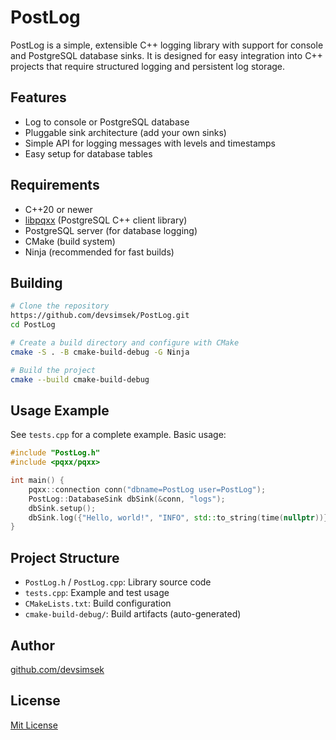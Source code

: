 # PostLog

PostLog is a simple, extensible C++ logging library with support for console and PostgreSQL database sinks. It is designed for easy integration into C++ projects that require structured logging and persistent log storage.

## Features
- Log to console or PostgreSQL database
- Pluggable sink architecture (add your own sinks)
- Simple API for logging messages with levels and timestamps
- Easy setup for database tables

## Requirements
- C++20 or newer
- [libpqxx](https://github.com/jtv/libpqxx) (PostgreSQL C++ client library)
- PostgreSQL server (for database logging)
- CMake (build system)
- Ninja (recommended for fast builds)

## Building

```sh
# Clone the repository
https://github.com/devsimsek/PostLog.git
cd PostLog

# Create a build directory and configure with CMake
cmake -S . -B cmake-build-debug -G Ninja

# Build the project
cmake --build cmake-build-debug
```

## Usage Example

See `tests.cpp` for a complete example. Basic usage:

```cpp
#include "PostLog.h"
#include <pqxx/pqxx>

int main() {
    pqxx::connection conn("dbname=PostLog user=PostLog");
    PostLog::DatabaseSink dbSink(&conn, "logs");
    dbSink.setup();
    dbSink.log({"Hello, world!", "INFO", std::to_string(time(nullptr))});
}
```

## Project Structure
- `PostLog.h` / `PostLog.cpp`: Library source code
- `tests.cpp`: Example and test usage
- `CMakeLists.txt`: Build configuration
- `cmake-build-debug/`: Build artifacts (auto-generated)

## Author
[github.com/devsimsek](https://github.com/devsimsek)

## License
[Mit License](LICENSE)